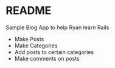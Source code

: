 # README

Sample Blog App to help Ryan learn Rails

* Make Posts
* Make Categories
* Add posts to certain categories
* Make comments on posts